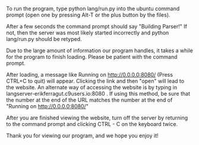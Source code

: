 To run the program, type python lang/run.py into the ubuntu command prompt (open one by pressing Alt-T
or the plus button by the files).

After a few seconds the command prompt should say "Building Parser!" If not, then the server was most likely started
incorrectly and python lang/run.py should be retyped.

Due to the large amount of information our program handles, it takes a while for the program to finish loading. Please
be patient with the command prompt.

After loading, a message like    Running on http://0.0.0.0:8080/ (Press CTRL+C to quit)   will appear. Clicking the
link and then "open" will lead to the website. An alternate way of accessing the website is by typing in 
langserver-erikferragut.c9users.io:8080 . If using this method, be sure that the number at the end of the URL matches 
the number at the end of "Running on http://0.0.0.0:8080/"

After you are finished viewing the website, turn off the server by returning to the command prompt and clicking
CTRL - C on the keyboard twice.


Thank you for viewing our program, and we hope you enjoy it! 

